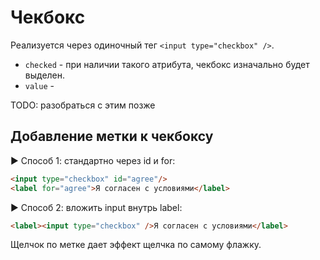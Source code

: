 # Чекбокс

Реализуется через одиночный тег `<input type="checkbox" />`.



* `checked` - при наличии такого атрибута, чекбокс изначально будет выделен.
* `value` - 

TODO: разобраться с этим позже

## Добавление метки к чекбоксу

► Способ 1: стандартно через id и for:

```html
<input type="checkbox" id="agree"/>
<label for="agree">Я согласен с условиями</label>
```

► Способ 2: вложить input внутрь label:

```html
<label><input type="checkbox" />Я согласен с условиями</label>
```

Щелчок по метке дает эффект щелчка по самому флажку.